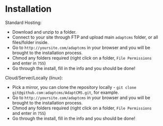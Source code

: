 # Installation

Standard Hosting:

* Download and unzip to a folder.
* Connect to your site through FTP and upload main `adaptcms` folder, or all files/folder inside.
* Go to `http://yoursite.com/adaptcms` in your browser and you will be brought to the installation process.
* Chmod any folders required (right click on a folder, `File Permissions` and enter in `755`)
* Go through the install, fill in the info and you should be done!

Cloud/Server/Locally (linux):

* Pick a mirror, you can clone the repository locally - `git clone git@github.com:adaptcms/AdaptCMS.git`, for example.
* Go to `http://yoursite.com/adaptcms` in your browser and you will be brought to the installation process.
* Chmod any folders required (right click on a folder, `File Permissions` and enter in `755`)
* Go through the install, fill in the info and you should be done!